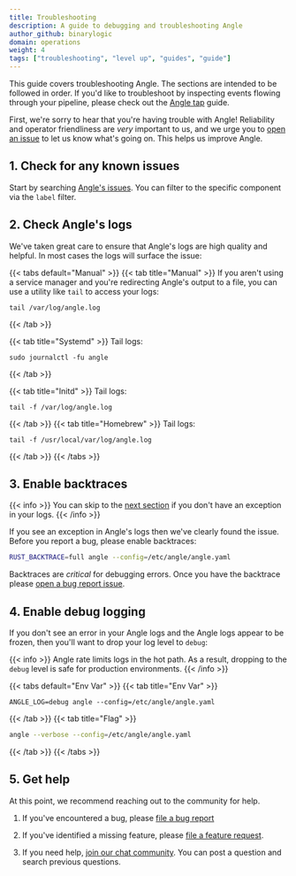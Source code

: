```yaml
---
title: Troubleshooting
description: A guide to debugging and troubleshooting Angle
author_github: binarylogic
domain: operations
weight: 4
tags: ["troubleshooting", "level up", "guides", "guide"]
---
```


This guide covers troubleshooting Angle. The sections are intended to be
followed in order. If you'd like to troubleshoot by inspecting events flowing
through your pipeline, please check out the [Angle tap] guide.

First, we're sorry to hear that you're having trouble with Angle! Reliability
and operator friendliness are _very_ important to us, and we urge you to
[open an issue][urls.new_bug_report] to let us know what's going on. This helps
us improve Angle.

## 1. Check for any known issues

Start by searching [Angle's issues][urls.angle_issues]. You can filter
to the specific component via the `label` filter.

## 2. Check Angle's logs

We've taken great care to ensure that Angle's logs are high quality and helpful.
In most cases the logs will surface the issue:

{{< tabs default="Manual" >}}
{{< tab title="Manual" >}}
If you aren't using a service manager and you're redirecting Angle's output to a file, you can use
a utility like `tail` to access your logs:

```shell
tail /var/log/angle.log
```

{{< /tab >}}

{{< tab title="Systemd" >}}
Tail logs:

```shell
sudo journalctl -fu angle
```

{{< /tab >}}

{{< tab title="Initd" >}}
Tail logs:

```shell
tail -f /var/log/angle.log
```

{{< /tab >}}
{{< tab title="Homebrew" >}}
Tail logs:

```shell
tail -f /usr/local/var/log/angle.log
```

{{< /tab >}}
{{< /tabs >}}

## 3. Enable backtraces

{{< info >}}
You can skip to the [next section](#4-enable-debug-logging) if you don't
have an exception in your logs.
{{< /info >}}

If you see an exception in Angle's logs then we've clearly found the issue.
Before you report a bug, please enable backtraces:

```bash
RUST_BACKTRACE=full angle --config=/etc/angle/angle.yaml
```

Backtraces are _critical_ for debugging errors. Once you have the backtrace
please [open a bug report issue][urls.new_bug_report].

## 4. Enable debug logging

If you don't see an error in your Angle logs and the Angle logs appear
to be frozen, then you'll want to drop your log level to `debug`:

{{< info >}}
Angle rate limits logs in the hot path. As a result, dropping to the
`debug` level is safe for production environments.
{{< /info >}}

{{< tabs default="Env Var" >}}
{{< tab title="Env Var" >}}

```shell
ANGLE_LOG=debug angle --config=/etc/angle/angle.yaml
```

{{< /tab >}}
{{< tab title="Flag" >}}

```bash
angle --verbose --config=/etc/angle/angle.yaml
```

{{< /tab >}}
{{< /tabs >}}

## 5. Get help

At this point, we recommend reaching out to the community for help.

1. If you've encountered a bug, please [file a bug report][urls.new_bug_report]

2. If you've identified a missing feature, please [file a feature request][urls.new_feature_request].

3. If you need help, [join our chat community][urls.angle_chat]. You can post a question and search previous questions.

[urls.new_bug_report]: https://github.com/khulnasoft/angle/issues/new?assignees=&labels=type%3A+bug&template=bug.yml
[urls.new_feature_request]: https://github.com/khulnasoft/angle/issues/new?assignees=&labels=type%3A+feature&template=feature.yml
[urls.angle_chat]: https://chat.angle.khulnasoft.com
[urls.angle_issues]: https://github.com/khulnasoft/angle/issues
[Angle tap]: /guides/level-up/angle-tap-guide
